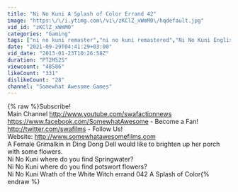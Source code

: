 ```yaml
---
title: "Ni No Kuni A Splash of Color Errand 42"
image: "https:\/\/i.ytimg.com\/vi\/zKClZ_xWmM0\/hqdefault.jpg"
vid_id: "zKClZ_xWmM0"
categories: "Gaming"
tags: ["ni no kuni remaster","ni no kuni remastered","Ni No Kuni English"]
date: "2021-09-29T04:41:29+03:00"
vid_date: "2013-01-23T10:26:58Z"
duration: "PT2M52S"
viewcount: "48586"
likeCount: "331"
dislikeCount: "28"
channel: "Somewhat Awesome Games"
---
```

{% raw %}Subscribe!<br />Main Channel <a rel="nofollow" target="blank" href="http://www.youtube.com/swafactionnews">http://www.youtube.com/swafactionnews</a><br /><a rel="nofollow" target="blank" href="https://www.facebook.com/SomewhatAwesome">https://www.facebook.com/SomewhatAwesome</a> - Become a Fan!<br /><a rel="nofollow" target="blank" href="http://twitter.com/swafilms">http://twitter.com/swafilms</a> - Follow Us!<br />Website: <a rel="nofollow" target="blank" href="http://www.somewhatawesomefilms.com">http://www.somewhatawesomefilms.com</a><br />A Female Grimalkin in Ding Dong Dell would like to brighten up her porch with some flowers.<br />Ni No Kuni where do you find Springwater?<br />Ni No Kuni where do you find potswort flowers?<br />Ni No Kuni Wrath of the White Witch errand 042 A Splash of Color{% endraw %}
